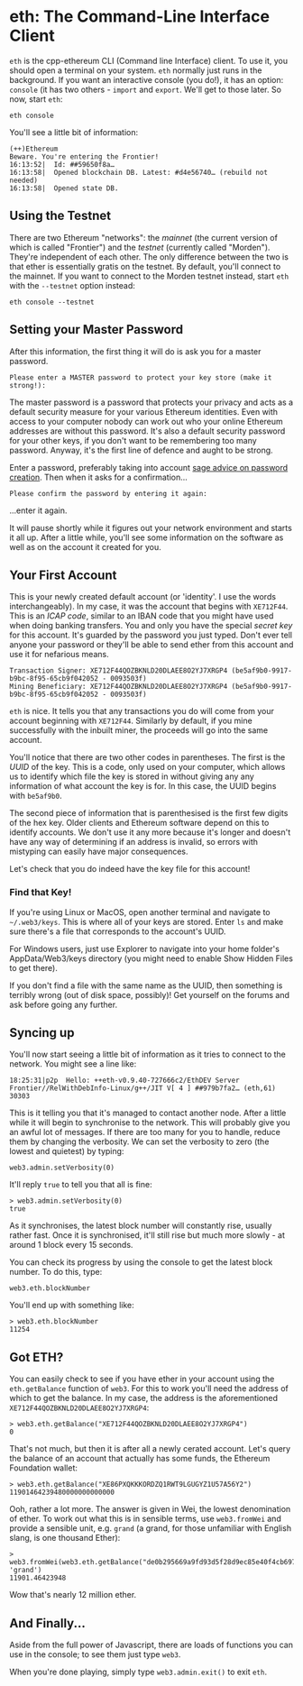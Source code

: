 # eth: The Command-Line Interface Client

`eth` is the cpp-ethereum CLI (Command line Interface) client. To use it, you should open a terminal on your system. `eth` normally just runs in the background. If you want an interactive console (you do!), it has an option: `console` (it has two others - `import` and `export`. We'll get to those later. So now, start `eth`:

```
eth console
```

You'll see a little bit of information:

```
(++)Ethereum
Beware. You're entering the Frontier!
16:13:52|  Id: ##59650f8a…
16:13:58|  Opened blockchain DB. Latest: #d4e56740… (rebuild not needed)
16:13:58|  Opened state DB.
```

## Using the Testnet

There are two Ethereum "networks": the *mainnet* (the current version of which is called "Frontier") and the *testnet* (currently called "Morden"). They're independent of each other. The only difference between the two is that ether is essentially gratis on the testnet. By default, you'll connect to the mainnet. If you want to connect to the Morden testnet instead, start `eth` with the `--testnet` option instead:

```
eth console --testnet
```

## Setting your Master Password

After this information, the first thing it will do is ask you for a master password.

```
Please enter a MASTER password to protect your key store (make it strong!):
```

The master password is a password that protects your privacy and acts as a default security measure for your various Ethereum identities. Even with access to your computer nobody can work out who your online Ethereum addresses are without this password. It's also a default security password for your other keys, if you don't want to be remembering too many password. Anyway, it's the first line of defence and aught to be strong.

Enter a password, preferably taking into account [sage advice on password creation](https://xkcd.com/936/). Then when it asks for a confirmation...

```
Please confirm the password by entering it again: 
```

...enter it again.

It will pause shortly while it figures out your network environment and starts it all up. After a little while, you'll see some information on the software as well as on the account it created for you.

## Your First Account

This is your newly created default account (or 'identity'. I use the words interchangeably). In my case, it was the account that begins with `XE712F44`. This is an *ICAP code*, similar to an IBAN code that you might have used when doing banking transfers. You and only you have the special *secret key* for this account. It's guarded by the password you just typed. Don't ever tell anyone your password or they'll be able to send ether from this account and use it for nefarious means.

```
Transaction Signer: XE712F44QOZBKNLD20DLAEE8O2YJ7XRGP4 (be5af9b0-9917-b9bc-8f95-65cb9f042052 - 0093503f)
Mining Beneficiary: XE712F44QOZBKNLD20DLAEE8O2YJ7XRGP4 (be5af9b0-9917-b9bc-8f95-65cb9f042052 - 0093503f)
```

`eth` is nice. It tells you that any transactions you do will come from your account beginning with `XE712F44`. Similarly by default, if you mine successfully with the inbuilt miner, the proceeds will go into the same account.

You'll notice that there are two other codes in parentheses. The first is the *UUID* of the key. This is a code, only used on your computer, which allows us to identify which file the key is stored in without giving any any information of what account the key is for. In this case, the UUID begins with `be5af9b0`. 

The second piece of information that is parenthesised is the first few digits of the hex key. Older clients and Ethereum software depend on this to identify accounts. We don't use it any more because it's longer and doesn't have any way of determining if an address is invalid, so errors with mistyping can easily have major consequences.

Let's check that you do indeed have the key file for this account!

### Find that Key!

If you're using Linux or MacOS, open another terminal and navigate to `~/.web3/keys`. This is where all of your keys are stored. Enter `ls` and make sure there's a file that corresponds to the account's UUID. 

For Windows users, just use Explorer to navigate into your home folder's AppData/Web3/keys directory (you might need to enable Show Hidden Files to get there).

If you don't find a file with the same name as the UUID, then something is terribly wrong (out of disk space, possibly)! Get yourself on the forums and ask before going any further.

## Syncing up

You'll now start seeing a little bit of information as it tries to connect to the network. You might see a line like:

```
18:25:31|p2p  Hello: ++eth-v0.9.40-727666c2/EthDEV Server Frontier//RelWithDebInfo-Linux/g++/JIT V[ 4 ] ##979b7fa2… (eth,61) 30303
```

This is it telling you that it's managed to contact another node. After a little while it will begin to synchronise to the network. This will probably give you an awful lot of messages. If there are too many for you to handle, reduce them by changing the verbosity. We can set the verbosity to zero (the lowest and quietest) by typing:

```
web3.admin.setVerbosity(0)
```

It'll reply `true` to tell you that all is fine:

```
> web3.admin.setVerbosity(0)
true
```

As it synchronises, the latest block number will constantly rise, usually rather fast. Once it is synchronised, it'll still rise but much more slowly - at around 1 block every 15 seconds.

You can check its progress by using the console to get the latest block number. To do this, type:

```
web3.eth.blockNumber
```

You'll end up with something like:

```
> web3.eth.blockNumber
11254
```

## Got ETH?

You can easily check to see if you have ether in your account using the `eth.getBalance` function of `web3`. For this to work you'll need the address of which to get the balance. In my case, the address is the aforementioned `XE712F44QOZBKNLD20DLAEE8O2YJ7XRGP4`:

```
> web3.eth.getBalance("XE712F44QOZBKNLD20DLAEE8O2YJ7XRGP4")
0
```

That's not much, but then it is after all a newly cerated account. Let's query the balance of an account that actually has some funds, the Ethereum Foundation wallet:

```
> web3.eth.getBalance("XE86PXQKKKORDZQ1RWT9LGUGYZ1U57A56Y2")
11901464239480000000000000
```

Ooh, rather a lot more. The answer is given in Wei, the lowest denomination of ether. To work out what this is in sensible terms, use `web3.fromWei` and provide a sensible unit, e.g. `grand` (a grand, for those unfamiliar with English slang, is one thousand Ether):

```
> web3.fromWei(web3.eth.getBalance("de0b295669a9fd93d5f28d9ec85e40f4cb697bae"), 'grand')
11901.46423948
```

Wow that's nearly 12 million ether.


## And Finally...

Aside from the full power of Javascript, there are loads of functions you can use in the console; to see them just type `web3`.

When you're done playing, simply type `web3.admin.exit()` to exit `eth`.



